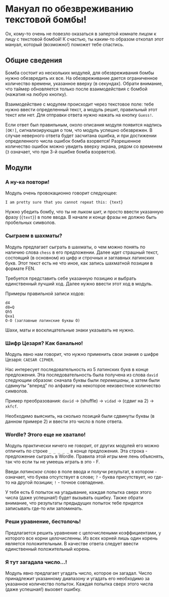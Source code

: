 # Мануал по обезвреживанию текстовой бомбы!

Ох, кому-то очень не повезло оказаться в запертой комнате
лицом к лицу с текстовой бомбой!
К счастью, ты каким-то образом откопал этот мануал, который
(возможно!) поможет тебе спастись.


## Общие сведения

Бомба состоит из нескольких модулей, для обезвреживания бомбы
нужно обезвредить их все.
На обезвреживание дается ограниченное количество времени,
указанное вверху (в секундах).
Обрати внимание, что таймер обновляется только
после взаимодействия с бомбой (нажатия на любую кнопку).

Взаимодействие с модулем происходит через текстовое поле:
тебе нужно ввести определенный текст, а модуль решит,
правильный этот текст или нет.
Для отправки ответа нужно нажать на кнопку `Guess!`.

Если ответ был правильным, около описания модуля
появится надпись `[OK!]`, сигнализирующая о том,
что модуль успешно обезврежен.
В случае неверного ответа будет засчитана ошибка,
и при достижении определенного числа ошибок бомба взорвется!
Разрешенное количество ошибок можно увидеть вверху экрана,
рядом со временем (`3` означает, что при 3-й ошибке бомба взорвется).


## Модули


### А ну-ка повтори!

Модуль очень провокационно говорит следующее:

`I am pretty sure that you cannot repeat this: {text}`

Нужно убедить бомбу, что ты не лыком шит,
и просто ввести указанную фразу (`{text}`)
в поле ввода. В начале и конце фразы не должно быть пробельных символов.


### Сыграем в шахматы?

Модуль предлагает сыграть в шахматы, о чем можно понять по наличию слова `chess`
в его предложении.
Далее идет страшный текст, состоящий (в основном) из цифр и строчных и заглавных
латинских букв. Этот текст есть не что иное,
как запись шахматной позиции в формате FEN.

Требуется представить себе указанную позицию и выбрать единственный лучший ход.
Далее нужно ввести этот ход в модуль.

Примеры правильной записи ходов:
```
d4
d8=Q
Qh5
Qxa1
O-O (заглавные латинские буквы O)
```
Шахи, маты и восклицательные знаки указывать не нужно.


### Шифр Цезаря? Как банально!

Модуль явно нам говорит, что нужно применить свои знания о шифре Цезаря:
`CAESAR CIPHER`.

Нас интересует последовательность из 5 латинских букв в конце предложения.
Эта последовательность была получена из слова `david` следующим образом:
сначала буквы были *перемешаны*, а затем были *сдвинуты* "вперед" по алфавиту
на некоторое неизвестное количество символов.

Пример преобразования:
`david` -> (shuffle) -> `vidad` -> (сдвиг на 2) -> `xkfcf`.

Необходимо выяснить, на сколько позиций были сдвинуты буквы (в данном примере 2)
и ввести это число в поле ответа.


### Wordle? Этого еще не хватало!

Модуль практически ничего не говорит, от других модулей его можно отличить
по строке `_ _ _ _ _` в конце предложения.
Эта строка - предложение сыграть в Wordle. Правила этой игры мне лень
объяснять, так что если ты не умеешь играть в это - F.

Введи *латинское* слово в поле ввода и получи результат, в котором
`-` означает, что буква отсутствует в слове; `?` - буква присутствует,
но где-то на другой позиции; `!` - точное совпадение.

У тебя есть 6 попыток на угадывание, каждая попытка сверх этого числа
(даже успешная!) будет вызывать ошибку. Также обрати внимание, что результаты
предыдущих попыток тебе придется записывать где-то или запоминать.


### Реши уравнение, бестолочь!

Предлагается решить уравнение с целочислеными коэффициентами, у которого
все корни целочисленны. Из всех корней лишь один корень является положительным.
В качестве ответа следует ввести единственный положительный корень.


### Я тут загадала число...!

Модуль явно предлагает угадать число, которое он загадал.
Число принадлежит указанному диапазону и угадать его необходимо
за указанное количество попыток.
Каждая попытка сверх этого числа (даже успешная!) вызовет ошибку.
